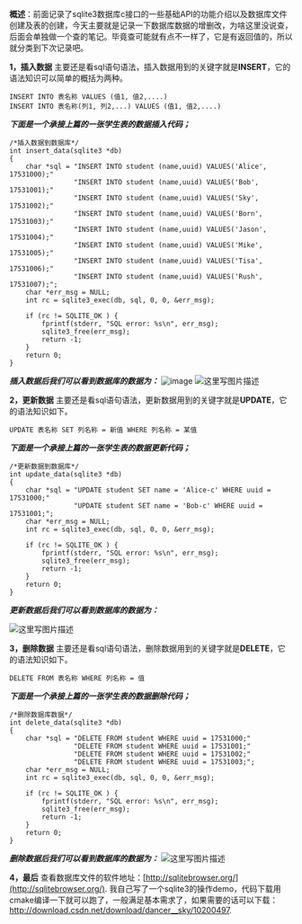 

**概述**：前面记录了sqlite3数据库c接口的一些基础API的功能介绍以及数据库文件创建及表的创建，今天主要就是记录一下数据库数据的增删改，为啥这里没说查，后面会单独做一个查的笔记。毕竟查可能就有点不一样了，它是有返回值的，所以就分类到下次记录吧。

**1，插入数据**
	主要还是看sql语句语法，插入数据用到的关键字就是**INSERT**，它的语法知识可以简单的概括为两种。

```
INSERT INTO 表名称 VALUES (值1, 值2,....)
INSERT INTO 表名称(列1, 列2,...) VALUES (值1, 值2,....)
```

***下面是一个承接上篇的一张学生表的数据插入代码；***

```
/*插入数据到数据库*/
int insert_data(sqlite3 *db)
{
	char *sql = "INSERT INTO student (name,uuid) VALUES('Alice', 17531000);" 
                "INSERT INTO student (name,uuid) VALUES('Bob', 17531001);" 
                "INSERT INTO student (name,uuid) VALUES('Sky', 17531002);" 
                "INSERT INTO student (name,uuid) VALUES('Born', 17531003);" 
                "INSERT INTO student (name,uuid) VALUES('Jason', 17531004);" 
                "INSERT INTO student (name,uuid) VALUES('Mike', 17531005);" 
                "INSERT INTO student (name,uuid) VALUES('Tisa', 17531006);" 
                "INSERT INTO student (name,uuid) VALUES('Rush', 17531007);";
	char *err_msg = NULL;
	int rc = sqlite3_exec(db, sql, 0, 0, &err_msg);
    
    if (rc != SQLITE_OK ) { 
        fprintf(stderr, "SQL error: %s\n", err_msg);
        sqlite3_free(err_msg);         
        return -1;
    } 
    return 0;
}
```
***插入数据后我们可以看到数据库的数据为：***
 ![image](https://github.com/Blog/sqlite3/1.jpg)
![这里写图片描述](http://img.blog.csdn.net/20180112110229629?watermark/2/text/aHR0cDovL2Jsb2cuY3Nkbi5uZXQvRGFuY2VyX19Ta3k=/font/5a6L5L2T/fontsize/400/fill/I0JBQkFCMA==/dissolve/70/gravity/SouthEast)

**2，更新数据**
	主要还是看sql语句语法，更新数据用到的关键字就是**UPDATE**，它的语法知识如下。

```
UPDATE 表名称 SET 列名称 = 新值 WHERE 列名称 = 某值
```

***下面是一个承接上篇的一张学生表的数据更新代码；***

```
/*更新数据到数据库*/
int update_data(sqlite3 *db)
{
	char *sql = "UPDATE student SET name = 'Alice-c' WHERE uuid = 17531000;" 
				"UPDATE student SET name = 'Bob-c' WHERE uuid = 17531001;";
	char *err_msg = NULL;
	int rc = sqlite3_exec(db, sql, 0, 0, &err_msg);
    
    if (rc != SQLITE_OK ) { 
        fprintf(stderr, "SQL error: %s\n", err_msg);
        sqlite3_free(err_msg);        
        return -1;
    } 
    return 0;
}
```
***更新数据后我们可以看到数据库的数据为：***

![这里写图片描述](http://img.blog.csdn.net/20180112110449164?watermark/2/text/aHR0cDovL2Jsb2cuY3Nkbi5uZXQvRGFuY2VyX19Ta3k=/font/5a6L5L2T/fontsize/400/fill/I0JBQkFCMA==/dissolve/70/gravity/SouthEast)

**3，删除数据**
	主要还是看sql语句语法，删除数据用到的关键字就是**DELETE**，它的语法知识如下。

```
DELETE FROM 表名称 WHERE 列名称 = 值
```

***下面是一个承接上篇的一张学生表的数据删除代码；***
```
/*删除数据库数据*/
int delete_data(sqlite3 *db)
{
	char *sql = "DELETE FROM student WHERE uuid = 17531000;" 
				"DELETE FROM student WHERE uuid = 17531001;"
				"DELETE FROM student WHERE uuid = 17531002;"
				"DELETE FROM student WHERE uuid = 17531003;";
	char *err_msg = NULL;
	int rc = sqlite3_exec(db, sql, 0, 0, &err_msg);
    
    if (rc != SQLITE_OK ) { 
        fprintf(stderr, "SQL error: %s\n", err_msg);
        sqlite3_free(err_msg);        
        return -1;
    } 
    return 0;
}
```
***删除数据后我们可以看到数据库的数据为：***
![这里写图片描述](http://img.blog.csdn.net/20180112110822621?watermark/2/text/aHR0cDovL2Jsb2cuY3Nkbi5uZXQvRGFuY2VyX19Ta3k=/font/5a6L5L2T/fontsize/400/fill/I0JBQkFCMA==/dissolve/70/gravity/SouthEast)

**4，最后**
	查看数据库文件的软件地址：[http://sqlitebrowser.org/](http://sqlitebrowser.org/).
	我自己写了一个sqlite3的操作demo，代码下载用cmake编译一下就可以跑了，一般满足基本需求了，如果需要的话可以下载：http://download.csdn.net/download/dancer__sky/10200497.

 

